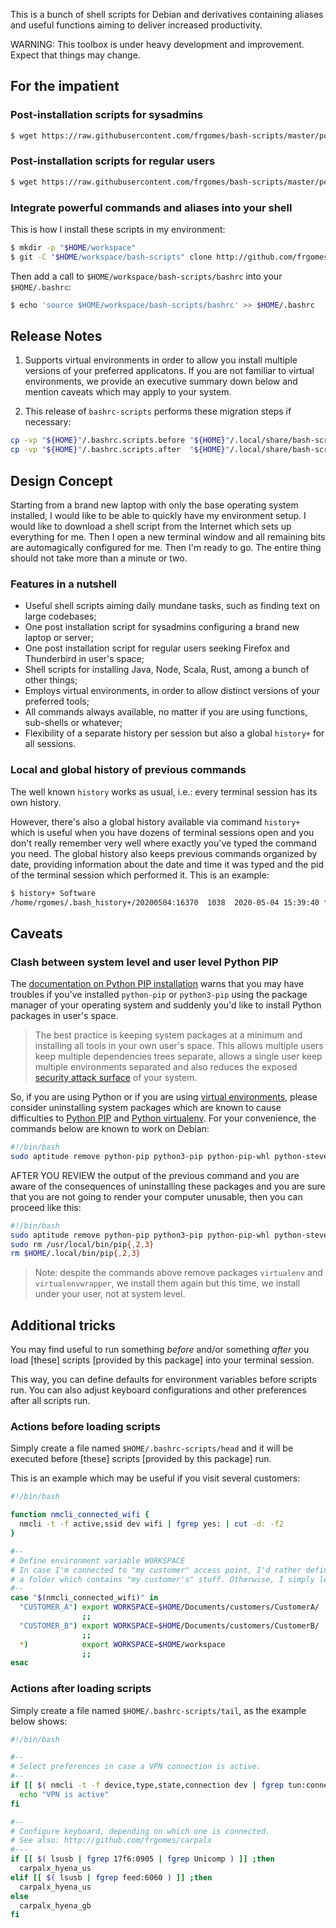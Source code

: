 This is a bunch of shell scripts for Debian and derivatives containing aliases and useful functions aiming to deliver increased productivity.

WARNING: This toolbox is under heavy development and improvement. Expect that things may change.

## For the impatient

### Post-installation scripts for sysadmins

```bash
$ wget https://raw.githubusercontent.com/frgomes/bash-scripts/master/postinstall-sysadmin.sh -O - | bash
```

### Post-installation scripts for regular users
```bash
$ wget https://raw.githubusercontent.com/frgomes/bash-scripts/master/postinstall-user.sh -O - | bash
```

### Integrate powerful commands and aliases into your shell

This is how I install these scripts in my environment:

```bash
$ mkdir -p "$HOME/workspace"
$ git -C "$HOME/workspace/bash-scripts" clone http://github.com/frgomes/bash-scripts
```

Then add a call to ``$HOME/workspace/bash-scripts/bashrc`` into your ``$HOME/.bashrc``:

```bash
$ echo 'source $HOME/workspace/bash-scripts/bashrc' >> $HOME/.bashrc
```

## Release Notes

1. Supports virtual environments in order to allow you install multiple versions of your preferred applicatons. If you are not familiar to virtual environments, we provide an executive summary down below and mention caveats which may apply to your system.

2. This release of ``bashrc-scripts`` performs these migration steps if necessary:

```bash
cp -vp "${HOME}"/.bashrc.scripts.before "${HOME}"/.local/share/bash-scripts/postactivate/head.d/000-default.sh
cp -vp "${HOME}"/.bashrc.scripts.after  "${HOME}"/.local/share/bash-scripts/postactivate/tail.d/999-default.sh
```

## Design Concept

Starting from a brand new laptop with only the base operating system installed, I would like to be able to quickly have my environment setup. I would like to download a shell script from the Internet which sets up everything for me. Then I open a new terminal window and all remaining bits are automagically configured for me. Then I'm ready to go. The entire thing should not take more than a minute or two.

### Features in a nutshell

* Useful shell scripts aiming daily mundane tasks, such as finding text on large codebases;
* One post installation script for sysadmins configuring a brand new laptop or server;
* One post installation script for regular users seeking Firefox and Thunderbird in user's space;
* Shell scripts for installing Java, Node, Scala, Rust, among a bunch of other things;
* Employs virtual environments, in order to allow distinct versions of your preferred tools;
* All commands always available, no matter if you are using functions, sub-shells or whatever;
* Flexibility of a separate history per session but also a global ``history+`` for all sessions.

### Local and global history of previous commands

The well known ``history`` works as usual, i.e.: every terminal session has its own history.

However, there's also a global history available via command ``history+`` which is useful when you have dozens of terminal sessions open and you don't really remember very well where exactly you've typed the command you need. The global history also keeps previous commands organized by date, providing information about the date and time it was typed and the pid of the terminal session which performed it. This is an example:

```bash
$ history+ Software
/home/rgomes/.bash_history+/20200504:16370  1038  2020-05-04 15:39:40 frg sh Software | cut -d: -f1 | sort | uniq | while read file ;do sed 's|$ {Software}/| "${Software}"/|g' -i $file ;done
```

## Caveats

### Clash between system level and user level Python PIP

The [documentation on Python PIP installation](https://pip.pypa.io/en/stable/installing/) warns that you may have troubles if you've installed ``python-pip`` or ``python3-pip`` using the package manager of your operating system and suddenly you'd like to install Python packages in user's space.

> The best practice is keeping system packages at a minimum and installing all tools in your own user's space. This allows multiple users keep multiple dependencies trees separate, allows a single user keep multiple environments separated and also reduces the exposed [security attack surface](https://en.wikipedia.org/wiki/Attack_surface) of your system.

So, if you are using Python or if you are using [virtual environments](https://realpython.com/python-virtual-environments-a-primer/), please consider uninstalling system packages which are known to cause difficulties to [Python PIP](https://pip.pypa.io) and [Python virtualenv](https://virtualenv.pypa.io). For your convenience, the commands below are known to work on Debian:

```bash
#!/bin/bash
sudo aptitude remove python-pip python3-pip python-pip-whl python-stevedore virtualenv virtualenv-clone virtualenvwrapper python-virtualenv python-virtualenv-clone python3-virtualenv python2-dev python3-dev -V -s
```

AFTER YOU REVIEW the output of the previous command and you are aware of the consequences of uninstalling these packages and you are sure that you are not going to render your computer unusable, then you can proceed like this:

```bash
#!/bin/bash
sudo aptitude remove python-pip python3-pip python-pip-whl python-stevedore virtualenv virtualenv-clone virtualenvwrapper python-virtualenv python-virtualenv-clone python3-virtualenv python2-dev python3-dev -y
sudo rm /usr/local/bin/pip{,2,3}
rm $HOME/.local/bin/pip{,2,3}
```

> Note: despite the commands above remove packages ``virtualenv`` and ``virtualenvwrapper``, we install them again but this time, we install under your user, not at system level.


## Additional tricks

You may find useful to run something _before_ and/or something _after_ you load [these] scripts
[provided by this package] into your terminal session.

This way, you can define defaults for environment variables before scripts run.
You can also adjust keyboard configurations and other preferences after all scripts run.

### Actions before loading scripts

Simply create a file named ``$HOME/.bashrc-scripts/head`` and it will be executed before
[these] scripts [provided by this package] run.

This is an example which may be useful if you visit several customers:

```bash
#!/bin/bash

function nmcli_connected_wifi {
  nmcli -t -f active,ssid dev wifi | fgrep yes: | cut -d: -f2
}

#--
# Define environment variable WORKSPACE
# In case I'm connected to "my customer" access point, I'd rather defined it as
# a folder which contains "my customer's" stuff. Otherwise, I simply left undefined.
#--
case "$(nmcli_connected_wifi)" in
  "CUSTOMER_A") export WORKSPACE=$HOME/Documents/customers/CustomerA/
                ;;
  "CUSTOMER_B") export WORKSPACE=$HOME/Documents/customers/CustomerB/
                ;;
  *)            export WORKSPACE=$HOME/workspace
                ;;
esac
```

### Actions after loading scripts

Simply create a file named ``$HOME/.bashrc-scripts/tail``, as the example below shows:

```bash
#!/bin/bash

#--
# Select preferences in case a VPN connection is active.
#--
if [[ $( nmcli -t -f device,type,state,connection dev | fgrep tun:connected:tun0 ) ]] ;then
  echo "VPN is active"
fi

#--
# Configure keyboard, depending on which one is connected.
# See also: http://github.com/frgomes/carpalx
#---
if [[ $( lsusb | fgrep 17f6:0905 | fgrep Unicomp ) ]] ;then
  carpalx_hyena_us
elif [[ $( lsusb | fgrep feed:6060 ) ]] ;then
  carpalx_hyena_us
else
  carpalx_hyena_gb
fi
```
